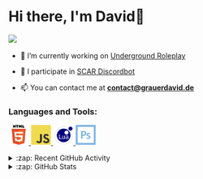 <h1 align="left">Hi there, I'm David👋</h1>

<div align="left">
  <a href="https://discord.com/users/137259014986792960" >
    <img src="https://lanyard-profile-readme.vercel.app/api/137259014986792960?animated=true&hideDiscrim=true&borderRadius=20px&idleMessage=Sleeping..."  />
  </a>
</div>



- 🔭 I’m currently working on [Underground Roleplay](https://github.com/Underground-FiveM)

- 👯 I participate in [SCAR Discordbot](https://github.com/l3nnartt/scar)

- 📫 You can contact me at **contact@grauerdavid.de**

<h3 align="left">Languages and Tools:</h3>
<p align="left"> <a href="https://www.w3.org/html/" target="_blank" rel="noreferrer"> <img src="https://raw.githubusercontent.com/devicons/devicon/master/icons/html5/html5-original-wordmark.svg" alt="html5" width="40" height="40"/> </a> <a href="https://developer.mozilla.org/en-US/docs/Web/JavaScript" target="_blank" rel="noreferrer"> <img src="https://raw.githubusercontent.com/devicons/devicon/master/icons/javascript/javascript-original.svg" alt="javascript" width="40" height="40"/> </a> <a href="https://www.lua.org/" target="_blank" rel="noreferrer"> <img src="https://raw.githubusercontent.com/github/explore/80688e429a7d4ef2fca1e82350fe8e3517d3494d/topics/lua/lua.png" alt="lua" width="40" height="40"/> </a> <a href="https://www.photoshop.com/en" target="_blank" rel="noreferrer"> <img src="https://raw.githubusercontent.com/devicons/devicon/master/icons/photoshop/photoshop-line.svg" alt="photoshop" width="40" height="40"/> </a> </p>

<details>
  <summary>:zap: Recent GitHub Activity</summary>
<!--START_SECTION:activity-->
1. 🗣 Commented on [#4](https://github.com/l3nnartt/lennartloesche.de/issues/4) in [l3nnartt/lennartloesche.de](https://github.com/l3nnartt/lennartloesche.de)
2. 🗣 Commented on [#4](https://github.com/l3nnartt/lennartloesche.de/issues/4) in [l3nnartt/lennartloesche.de](https://github.com/l3nnartt/lennartloesche.de)
3. 🗣 Commented on [#4](https://github.com/l3nnartt/lennartloesche.de/issues/4) in [l3nnartt/lennartloesche.de](https://github.com/l3nnartt/lennartloesche.de)
4. 💪 Opened PR [#4](https://github.com/l3nnartt/lennartloesche.de/pull/4) in [l3nnartt/lennartloesche.de](https://github.com/l3nnartt/lennartloesche.de)
5. 🎉 Merged PR [#9](https://github.com/l3nnartt/scar-v2/pull/9) in [l3nnartt/scar-v2](https://github.com/l3nnartt/scar-v2)
<!--END_SECTION:activity-->
  
</details>

<details>
  <summary>:zap: GitHub Stats</summary>
<p><img align="center" src="https://github-readme-stats.vercel.app/api?username=dqvidtm&hide_border=true&bg_color=09131B&show_icons=true&theme=dark&locale=en" alt="dqvidtm" /></p>
</details>
